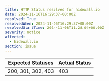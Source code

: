 ```yaml
---
title: HTTP Status resolved for hidewall.io
date: 2024-11-16T16:29:37+00:00Z
resolved: True
resolvedWhen: 2024-11-16T16:29:37+00:00Z
resolvedStartTime: 2024-11-08T11:28:04+00:00Z
severity: notice
affected:
  - hidewall.io
section: issue
---
```


| Expected Statuses | Actual Status  |
|-------------------|----------------|
| 200, 301, 302, 403 | 403 |
